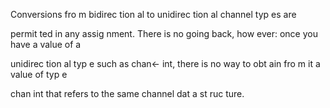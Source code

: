 Conversions fro m bidirec tion al to unidirec tion al channel typ es are

permit ted in any assig nment. There is no going back, how ever: once you have a value of a

unidirec tion al typ e such as chan&lt;- int, there is no way to obt ain fro m it a value of typ e

chan int that refers to the same channel dat a st ruc ture.

